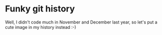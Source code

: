 # Funky git history
Well, I didn't code much in November and December last year, so let's put a cute image in my history instead :-) 
